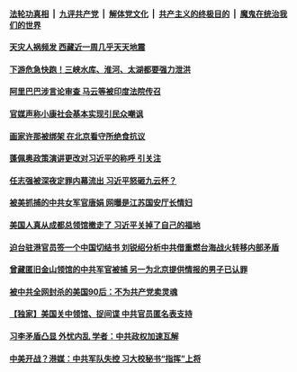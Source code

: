 

####  [法轮功真相](../../../../basic/blob/master/README.md?t=07271731) &nbsp;|&nbsp; [九评共产党](../../../../9ping.md/blob/master/README.md?t=07271731) &nbsp;|&nbsp; [解体党文化](../../../../jtdwh.md/blob/master/README.md?t=07271731)  &nbsp;|&nbsp; [共产主义的终极目的](../../../../gczydzjmd.md/blob/master/README.md?t=07271731) &nbsp;|&nbsp; [魔鬼在统治我们的世界](../../../../mgztzwmdsj.md/blob/master/README.md?t=07271731) 

#### [天灾人祸频发 西藏近一周几乎天天地震](../pages/soh5/405106.md?t=07271731) 
#### [下游危急快跑！三峡水库、淮河、太湖都要强力泄洪](../pages/soh5/405091.md?t=07271731) 
#### [阿里巴巴涉言论审查 马云等被印度法院传召](../pages/soh5/405040.md?t=07271731) 
#### [官媒声称小康社会基本实现引民众嘲讽](../pages/soh5/405019.md?t=07271731) 
#### [画家许那被绑架 在北京看守所绝食抗议](../pages/soh5/405034.md?t=07271731) 
#### [蓬佩奥政策演讲更改对习近平的称呼 引关注](../pages/soh5/404983.md?t=07271731) 
#### [任志强被深夜定罪内幕流出 习近平怒砸九云杯？](../pages/soh5/405007.md?t=07271731) 
#### [被美抓捕的中共女军官唐娟 网曝是江苏国安厅长情妇](../pages/soh5/404995.md?t=07271731) 
#### [美国人真从成都总领馆撤走了 习近平关掉了自己的福地](../pages/soh5/404896.md?t=07271731) 
#### [迫台驻港官员签一个中国切结书 刘锐绍分析中共借重燃台海战火转移内部矛盾](../pages/soh5/404884.md?t=07271731) 
#### [曾藏匿旧金山领馆的中共军官被捕 另一为北京提供情报的男子已认罪](../pages/soh5/404791.md?t=07271731) 
#### [被中共全网封杀的美国90后：不为共产党卖灵魂](../pages/soh5/404755.md?t=07271731) 
#### [【独家】美国关中领馆、捉间谍 中共官员匿名表支持](../pages/soh5/404752.md?t=07271731) 
#### [习李矛盾凸显 外忧内乱 学者：中共政权加速瓦解](../pages/soh5/404698.md?t=07271731) 
#### [中美开战？港媒：中共军队失控 习大校秘书“指挥”上将](../pages/soh5/404719.md?t=07271731) 
